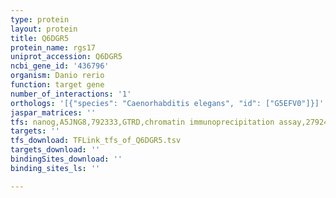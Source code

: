 ```yaml
---
type: protein
layout: protein
title: Q6DGR5
protein_name: rgs17
uniprot_accession: Q6DGR5
ncbi_gene_id: '436796'
organism: Danio rerio
function: target gene
number_of_interactions: '1'
orthologs: '[{"species": "Caenorhabditis elegans", "id": ["G5EFV0"]}]'
jaspar_matrices: ''
tfs: nanog,A5JNG8,792333,GTRD,chromatin immunoprecipitation assay,27924024%5Buid%5D,No
targets: ''
tfs_download: TFLink_tfs_of_Q6DGR5.tsv
targets_download: ''
bindingSites_download: ''
binding_sites_ls: ''

---
```

